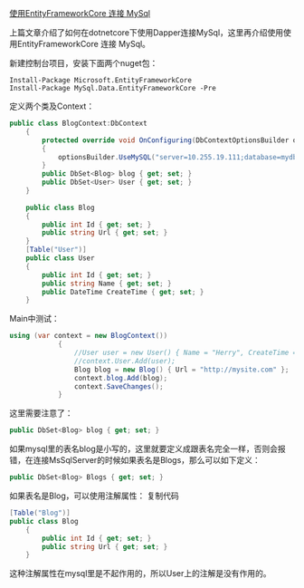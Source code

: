 [使用EntityFrameworkCore 连接 MySql](http://www.cnblogs.com/uptothesky/p/6077502.html)


上篇文章介绍了如何在dotnetcore下使用Dapper连接MySql，这里再介绍使用使用EntityFrameworkCore 连接 MySql。

新建控制台项目，安装下面两个nuget包：

```
Install-Package Microsoft.EntityFrameworkCore
Install-Package MySql.Data.EntityFrameworkCore -Pre
```

定义两个类及Context：

```cs
public class BlogContext:DbContext
    {
        protected override void OnConfiguring(DbContextOptionsBuilder optionsBuilder)
        {
            optionsBuilder.UseMySQL("server=10.255.19.111;database=mydb;uid=root;pwd=yourpassword;");
        }
        public DbSet<Blog> blog { get; set; }
        public DbSet<User> User { get; set; }
    }
    
    public class Blog
    {
        public int Id { get; set; }
        public string Url { get; set; }
    }
    [Table("User")]
    public class User
    {
        public int Id { get; set; }
        public string Name { get; set; }
        public DateTime CreateTime { get; set; }
    }

```

Main中测试：

```cs
using (var context = new BlogContext())
            {
                //User user = new User() { Name = "Herry", CreateTime = DateTime.Now };
                //context.User.Add(user);
                Blog blog = new Blog() { Url = "http://mysite.com" };
                context.blog.Add(blog);
                context.SaveChanges();
            }
```



这里需要注意了：

```cs
public DbSet<Blog> blog { get; set; }
```

如果mysql里的表名blog是小写的，这里就要定义成跟表名完全一样，否则会报错，在连接MsSqlServer的时候如果表名是Blogs，那么可以如下定义：

```cs
public DbSet<Blog> Blogs { get; set; }
```

如果表名是Blog，可以使用注解属性：
复制代码

```cs
[Table("Blog")]
public class Blog
    {
        public int Id { get; set; }
        public string Url { get; set; }
    }

```

这种注解属性在mysql里是不起作用的，所以User上的注解是没有作用的。